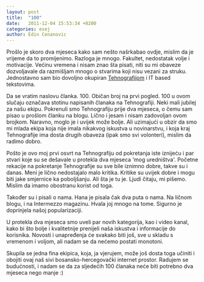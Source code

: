 ```yaml
---
layout: post
title:  "100"
date:   2011-12-04 15:53:34 +0200
categories: esej
author: Edin Cenanovic
---
```

Prošlo je skoro dva mjeseca kako sam nešto našrkabao ovdje, mislim da je vrijeme da to promijenimo. Razloga je mnogo. Fakultet, nedostatak volje i motivacije. Većinu vremena i nisam znao šta pisati, niti su mi obaveze dozvoljavale da razmišljam mnogo o stvarima koji nisu vezani za struku. Jednostavno sam bio dovoljno okupiran [Tehnografijom] i IT based tekstovima.

Da se vratim naslovu članka. 100. Običan broj na prvi pogled. 100 u ovom slučaju označava stotinu napisanih članaka na Tehnografiji. Neki mali jubilej za našu ekipu. Pokrenuli smo Tehnografiju prije dva mjeseca, o čemu sam pisao u prošlom članku na blogu. Lično i jesam i nisam zadovoljan ovom brojkom. Naravno, moglo je i uvijek može bolje. Ali uzimajući u obzir da smo mi mlada ekipa koja nije imala nikakvog iskustva u novinarstvu, i koja kraj Tehnografije ima dosta drugih obaveza (ipak smo svi volonteri), mislim da radimo dobro.

Pošto je ovo moj prvi osvrt na Tehnografiju od pokretanja iste iznijeću i par stvari koje su se dešavale u protekla dva mjeseca 'mog uredništva'. Početne rekacije na pokretanje Tehnografije su sve bile iznimno dobre, takve su i danas. Meni je lično nedostajalo malo kritika. Kritike su uvijek dobre i mogu biti jake smjernice ka poboljšanju. Ali šta je tu je. Ljudi čitaju, mi pišemo. Mislim da imamo obostranu korist od toga.

Također su i pisali o nama. Hana je pisala čak dva puta o nama. Na ličnom blogu, i na Intermezzo magazinu. Hvala joj mnogo na tome. Sigurno je doprinjela našoj popularizaciji.

U protekla dva mjeseca smo uveli par novih kategorija, kao i video kanal, kako bi što bolje i kvalitetnije prenijeli naša iskustva i informacije do korisnika. Novosti i unapređenja će svakako biti još, sve u skladu s vremenom i voljom, ali nadam se da nećemo postati monotoni.

Skupila se jedna fina ekipica, koja, ja vjerujem, može još dosta toga učiniti i obojiti ovaj naš sivi bosansko-hercegovački internet prostor. Radujem se budućnosti, i nadam se da za sljedećih 100 članaka neće biti potrebno dva mjeseca nego manje :)

[Tehnografijom]: http://tehnografija.net/
